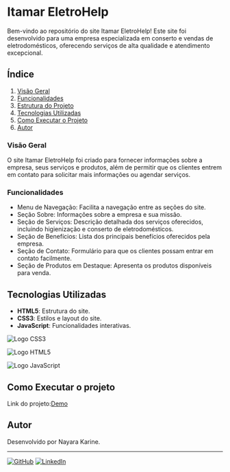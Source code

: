 # Itamar EletroHelp

Bem-vindo ao repositório do site Itamar EletroHelp! Este site foi desenvolvido para uma empresa especializada em conserto e vendas de eletrodomésticos, oferecendo serviços de alta qualidade e atendimento excepcional.

## Índice
1. [Visão Geral](#visão-geral)
2. [Funcionalidades](#funcionalidades)
3. [Estrutura do Projeto](#estrutura-do-projeto)
4. [Tecnologias Utilizadas](#tecnologias-utilizadas)
5. [Como Executar o Projeto](#como-executar-o-projeto)
6. [Autor](#autor)

### Visão Geral
O site Itamar EletroHelp foi criado para fornecer informações sobre a empresa, seus serviços e produtos, além de permitir que os clientes entrem em contato para solicitar mais informações ou agendar serviços.

### Funcionalidades
* Menu de Navegação: Facilita a navegação entre as seções do site.
* Seção Sobre: Informações sobre a empresa e sua missão.
* Seção de Serviços: Descrição detalhada dos serviços oferecidos, incluindo higienização e conserto de eletrodomésticos.
* Seção de Benefícios: Lista dos principais benefícios oferecidos pela empresa.
* Seção de Contato: Formulário para que os clientes possam entrar em contato facilmente.
* Seção de Produtos em Destaque: Apresenta os produtos disponíveis para venda.

## Tecnologias Utilizadas
- **HTML5**: Estrutura do site.
- **CSS3**: Estilos e layout do site.
- **JavaScript**: Funcionalidades interativas.

![Logo CSS3](https://img.shields.io/badge/CSS3-1572B6?style=for-the-badge&logo=css3&logoColor=white)

![Logo HTML5](https://img.shields.io/badge/HTML5-E34F26?style=for-the-badge&logo=html5&logoColor=white)

![Logo JavaScript](https://img.shields.io/badge/JavaScript-F7DF1E?style=for-the-badge&logo=javascript&logoColor=black)

## Como Executar o projeto

Link do projeto:[Demo](itamar-eletrohelp.vercel.app/)


## Autor
Desenvolvido por Nayara Karine.

---

[![GitHub](https://img.shields.io/badge/GitHub-Profile-24292e?logo=github)](https://github.com/nayarakarinearaujo)
[![LinkedIn](https://img.shields.io/badge/LinkedIn-Profile-0e76a8?logo=linkedin)](https://www.linkedin.com/in/nayarakarine-araujo)
